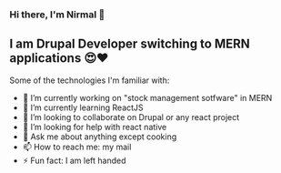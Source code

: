 ### Hi there, I'm Nirmal :pray:

## I am Drupal Developer switching to MERN applications :heart_eyes::heart:

Some of the technologies I'm familiar with:

- 🔭 I’m currently working on "stock management sotfware" in MERN
- 🌱 I’m currently learning ReactJS
- 👯 I’m looking to collaborate on Drupal or any react project
- 🤔 I’m looking for help with react native
- 💬 Ask me about anything except cooking 
- 📫 How to reach me: my mail
- ⚡ Fun fact: I am left handed 
